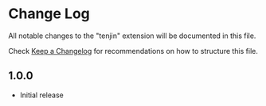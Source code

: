 # Change Log
All notable changes to the "tenjin" extension will be documented in this file.

Check [Keep a Changelog](http://keepachangelog.com/) for recommendations on how to structure this file.

## 1.0.0
- Initial release
